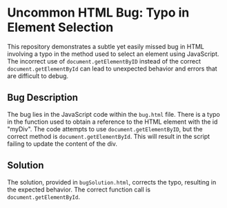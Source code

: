 # Uncommon HTML Bug: Typo in Element Selection

This repository demonstrates a subtle yet easily missed bug in HTML involving a typo in the method used to select an element using JavaScript. The incorrect use of `document.getElementByID` instead of the correct `document.getElementById` can lead to unexpected behavior and errors that are difficult to debug.

## Bug Description

The bug lies in the JavaScript code within the `bug.html` file.  There is a typo in the function used to obtain a reference to the HTML element with the id "myDiv". The code attempts to use `document.getElementByID`, but the correct method is `document.getElementById`. This will result in the script failing to update the content of the div.

## Solution

The solution, provided in `bugSolution.html`, corrects the typo, resulting in the expected behavior. The correct function call is `document.getElementById`.